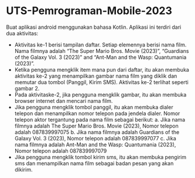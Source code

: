 # UTS-Pemrograman-Mobile-2023
Buat aplikasi android menggunakan bahasa Kotlin. Aplikasi ini terdiri dari dua aktivitas:
- Aktivitas ke-1 berisi tampilan daftar. Setiap elemennya berisi nama film. Nama filmnya adalah “The Super Mario Bros. Movie (2023)”, “Guardians of the Galaxy Vol. 3 (2023)” and “Ant-Man and the Wasp: Quantumania (2023)”.
- Ketika pengguna mengklik item mana pun dari daftar, itu akan membuka aktivitas ke-2 yang menampilkan gambar nama film yang diklik dan memutar dua tombol (Panggil, Kirim SMS). Aktivitas ke-2 terlihat seperti gambar 2.
- Pada aktivitaske-2, jika pengguna mengklik gambar, itu akan membuka browser internet dan mencari nama film.
- Jika pengguna mengklik tombol panggil, itu akan membuka dialer telepon dan menampilkan nomor telepon pada jendela dialer. Nomor telepon aktor tergantung pada nama film sebagai berikut:
a. Jika nama filmnya adalah The Super Mario Bros. Movie (2023), Nomor telepon adalah 087839997075
b. Jika nama filmnya adalah Guardians of the Galaxy Vol. 3 (2023), Nomor telepon adalah 087839997077
c. Jika nama filmnya adalah Ant-Man and the Wasp: Quantumania (2023), Nomor telepon adalah 087839997079
- Jika pengguna mengklik tombol kirim sms, itu akan membuka pengirim sms dan menampilkan nama film sebagai badan pesan yang akan dikirim.
